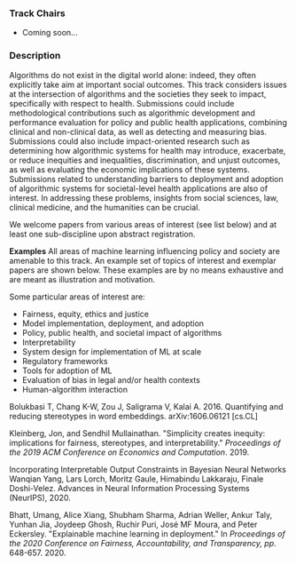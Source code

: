 ### Track Chairs
- Coming soon...

### Description
Algorithms do not exist in the digital world alone: indeed, they often explicitly take aim at important social outcomes. This track considers issues at the intersection of algorithms and the societies they seek to impact, specifically with respect to health. Submissions could include methodological contributions such as algorithmic development and performance evaluation for policy and public health applications, combining clinical and non-clinical data, as well as detecting and measuring bias. Submissions could also include impact-oriented research such as determining how algorithmic systems for health may introduce, exacerbate, or reduce inequities and inequalities, discrimination, and unjust outcomes, as well as evaluating the economic implications of these systems. Submissions related to understanding barriers to deployment and adoption of algorithmic systems for societal-level health applications are also of interest. In addressing these problems, insights from social sciences, law, clinical medicine, and the humanities can be crucial.

We welcome papers from various areas of interest (see list below) and at least one sub-discipline upon abstract registration. 

<!-- ### Areas of interest
- Fairness, equity, ethics and justice
- Model implementation, deployment, and adoption
- Policy, public health, and societal impact of algorithms
- Interpretability
- System design for implementation of ML at scale
- Regulatory frameworks
- Tools for adoption of ML
- Evaluation of bias in legal and/or health contexts
- Human-algorithm interaction -->

**Examples**
All areas of machine learning influencing policy and society are amenable to this track. An example set of topics of interest and exemplar papers are shown below. These examples are by no means exhaustive and are meant as illustration and motivation.

Some particular areas of interest are:

- Fairness, equity, ethics and justice
- Model implementation, deployment, and adoption
- Policy, public health, and societal impact of algorithms
- Interpretability
- System design for implementation of ML at scale
- Regulatory frameworks
- Tools for adoption of ML
- Evaluation of bias in legal and/or health contexts
- Human-algorithm interaction


Bolukbasi T, Chang K-W, Zou J, Saligrama V, Kalai A. 2016. Quantifying and reducing stereotypes in word embeddings. arXiv:1606.06121 [cs.CL]

Kleinberg, Jon, and Sendhil Mullainathan. "Simplicity creates inequity: implications for fairness, stereotypes, and interpretability." *Proceedings of the 2019 ACM Conference on Economics and Computation*. 2019.

Incorporating Interpretable Output Constraints in Bayesian Neural Networks
Wanqian Yang, Lars Lorch, Moritz Gaule, Himabindu Lakkaraju, Finale Doshi-Velez.
Advances in Neural Information Processing Systems (NeurIPS), 2020.

Bhatt, Umang, Alice Xiang, Shubham Sharma, Adrian Weller, Ankur Taly, Yunhan Jia, Joydeep Ghosh, Ruchir Puri, José MF Moura, and Peter Eckersley. "Explainable machine learning in deployment." In *Proceedings of the 2020 Conference on Fairness, Accountability, and Transparency, pp*. 648-657. 2020.
